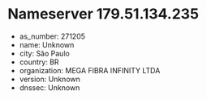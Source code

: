 # Nameserver 179.51.134.235

* as_number: 271205
* name: Unknown
* city: São Paulo
* country: BR
* organization: MEGA FIBRA INFINITY LTDA
* version: Unknown
* dnssec: Unknown
